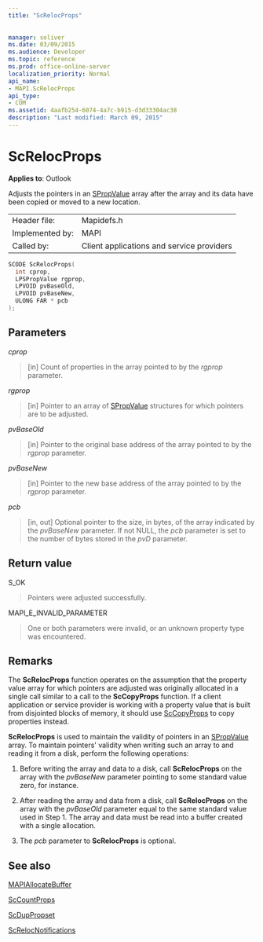 ```yaml
---
title: "ScRelocProps"
 
 
manager: soliver
ms.date: 03/09/2015
ms.audience: Developer
ms.topic: reference
ms.prod: office-online-server
localization_priority: Normal
api_name:
- MAPI.ScRelocProps
api_type:
- COM
ms.assetid: 4aafb254-6074-4a7c-b915-d3d33304ac38
description: "Last modified: March 09, 2015"
---
```


# ScRelocProps

  
  
**Applies to**: Outlook 
  
Adjusts the pointers in an [SPropValue](spropvalue.md) array after the array and its data have been copied or moved to a new location. 
  
|||
|:-----|:-----|
|Header file:  <br/> |Mapidefs.h  <br/> |
|Implemented by:  <br/> |MAPI  <br/> |
|Called by:  <br/> |Client applications and service providers  <br/> |
   
```cpp
SCODE ScRelocProps(
  int cprop,
  LPSPropValue rgprop,
  LPVOID pvBaseOld,
  LPVOID pvBaseNew,
  ULONG FAR * pcb
);
```

## Parameters

 _cprop_
  
> [in] Count of properties in the array pointed to by the  _rgprop_ parameter. 
    
 _rgprop_
  
> [in] Pointer to an array of [SPropValue](spropvalue.md) structures for which pointers are to be adjusted. 
    
 _pvBaseOld_
  
> [in] Pointer to the original base address of the array pointed to by the  _rgprop_ parameter. 
    
 _pvBaseNew_
  
> [in] Pointer to the new base address of the array pointed to by the  _rgprop_ parameter. 
    
 _pcb_
  
> [in, out] Optional pointer to the size, in bytes, of the array indicated by the  _pvBaseNew_ parameter. If not NULL, the  _pcb_ parameter is set to the number of bytes stored in the  _pvD_ parameter. 
    
## Return value

S_OK
  
> Pointers were adjusted successfully.
    
MAPI_E_INVALID_PARAMETER
  
> One or both parameters were invalid, or an unknown property type was encountered.
    
## Remarks

The **ScRelocProps** function operates on the assumption that the property value array for which pointers are adjusted was originally allocated in a single call similar to a call to the **ScCopyProps** function. If a client application or service provider is working with a property value that is built from disjointed blocks of memory, it should use [ScCopyProps](sccopyprops.md) to copy properties instead. 
  
 **ScRelocProps** is used to maintain the validity of pointers in an [SPropValue](spropvalue.md) array. To maintain pointers' validity when writing such an array to and reading it from a disk, perform the following operations: 
  
1. Before writing the array and data to a disk, call **ScRelocProps** on the array with the  _pvBaseNew_ parameter pointing to some standard value zero, for instance. 
    
2. After reading the array and data from a disk, call **ScRelocProps** on the array with the  _pvBaseOld_ parameter equal to the same standard value used in Step 1. The array and data must be read into a buffer created with a single allocation. 
    
3. The  _pcb_ parameter to **ScRelocProps** is optional. 
    
## See also



[MAPIAllocateBuffer](mapiallocatebuffer.md)
  
[ScCountProps](sccountprops.md)
  
[ScDupPropset](scduppropset.md)
  
[ScRelocNotifications](screlocnotifications.md)

